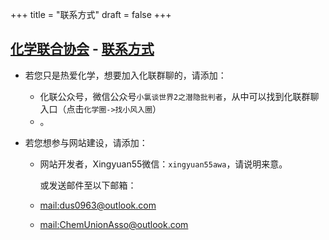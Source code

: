+++
title = "联系方式"
draft = false
+++

## [化学联合协会](/) - [联系方式](#)


- 若您只是热爱化学，想要加入化联群聊的，请添加：
    - 化联公众号，微信公众号`小氯谈世界2之潜隐批判者`，从中可以找到化联群聊入口（点击`化学圈->找小风入圈`）
    - 。

- 若您想参与网站建设，请添加：
    - 网站开发者，Xingyuan55微信：`xingyuan55awa`，请说明来意。

        或发送邮件至以下邮箱：
    - [mail:dus0963@outlook.com](mailto:dus0963@outlook.com)
    - [mail:ChemUnionAsso@outlook.com](mailto:ChemUnionAsso@outlook.com)